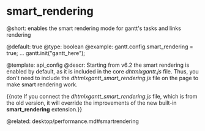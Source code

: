 smart_rendering
=============

@short:
	enables the smart rendering mode for gantt's tasks and links rendering


@default: true
@type: boolean
@example:
gantt.config.smart_rendering = true;
...
gantt.init("gantt_here");

@template:	api_config
@descr:
Starting from v6.2 the smart rendering is enabled by default, as it is included in the core *dhtmlxgantt.js* file. Thus, you don't need to include the *dhtmlxgantt_smart_rendering.js* file on the page to make smart rendering work.

{{note If you connect the *dhtmlxgantt_smart_rendering.js* file, which is from the old version, it will override the improvements of the new built-in **smart_rendering** extension.}}

@related:
desktop/performance.md#smartrendering

